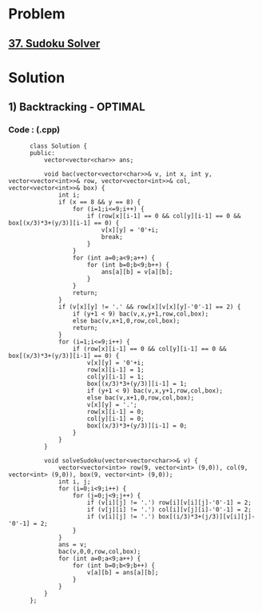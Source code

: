 # Problem

## [37. Sudoku Solver](https://leetcode.com/problems/sudoku-solver/)


# Solution 

## 1) Backtracking - OPTIMAL

      
      
      
   ### Code : (.cpp)
    
          class Solution {
          public:
              vector<vector<char>> ans;

              void bac(vector<vector<char>>& v, int x, int y,  vector<vector<int>>& row, vector<vector<int>>& col, vector<vector<int>>& box) {
                  int i;
                  if (x == 8 && y == 8) { 
                      for (i=1;i<=9;i++) {
                          if (row[x][i-1] == 0 && col[y][i-1] == 0 && box[(x/3)*3+(y/3)][i-1] == 0) {
                              v[x][y] = '0'+i;
                              break;
                          }
                      }
                      for (int a=0;a<9;a++) {
                          for (int b=0;b<9;b++) {
                              ans[a][b] = v[a][b];
                          }
                      } 
                      return; 
                  }
                  if (v[x][y] != '.' && row[x][v[x][y]-'0'-1] == 2) {
                      if (y+1 < 9) bac(v,x,y+1,row,col,box);
                      else bac(v,x+1,0,row,col,box);
                      return;
                  }
                  for (i=1;i<=9;i++) {
                      if (row[x][i-1] == 0 && col[y][i-1] == 0 && box[(x/3)*3+(y/3)][i-1] == 0) {
                          v[x][y] = '0'+i;
                          row[x][i-1] = 1;
                          col[y][i-1] = 1;
                          box[(x/3)*3+(y/3)][i-1] = 1;
                          if (y+1 < 9) bac(v,x,y+1,row,col,box);
                          else bac(v,x+1,0,row,col,box);
                          v[x][y] = '.';
                          row[x][i-1] = 0;
                          col[y][i-1] = 0;
                          box[(x/3)*3+(y/3)][i-1] = 0;
                      }
                  }
              }

              void solveSudoku(vector<vector<char>>& v) {
                  vector<vector<int>> row(9, vector<int> (9,0)), col(9, vector<int> (9,0)), box(9, vector<int> (9,0)); 
                  int i, j; 
                  for (i=0;i<9;i++) {
                      for (j=0;j<9;j++) {
                          if (v[i][j] != '.') row[i][v[i][j]-'0'-1] = 2;
                          if (v[j][i] != '.') col[i][v[j][i]-'0'-1] = 2;
                          if (v[i][j] != '.') box[(i/3)*3+(j/3)][v[i][j]-'0'-1] = 2;
                      }
                  }
                  ans = v;
                  bac(v,0,0,row,col,box);
                  for (int a=0;a<9;a++) {
                      for (int b=0;b<9;b++) {
                          v[a][b] = ans[a][b];
                      }
                  } 
              }
          };


